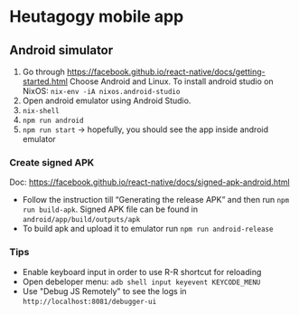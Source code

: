 # Heutagogy mobile app

## Android simulator

1. Go through https://facebook.github.io/react-native/docs/getting-started.html Choose Android and Linux.
To install android studio on NixOS: `nix-env -iA nixos.android-studio`
2. Open android emulator using Android Studio.
3. `nix-shell`
4. `npm run android`
5. `npm run start` → hopefully, you should see the app inside android emulator

### Create signed APK

Doc: https://facebook.github.io/react-native/docs/signed-apk-android.html

* Follow the instruction till “Generating the release APK” and then run `npm run build-apk`.
Signed APK file can be found in `android/app/build/outputs/apk`
* To build apk and upload it to emulator run `npm run android-release`

### Tips

* Enable keyboard input in order to use R-R shortcut for reloading
* Open debeloper menu: `adb shell input keyevent KEYCODE_MENU`
* Use "Debug JS Remotely" to see the logs in `http://localhost:8081/debugger-ui`
